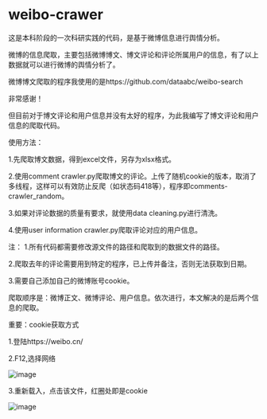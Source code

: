 # weibo-crawer
这是本科阶段的一次科研实践的代码，是基于微博信息进行舆情分析。

微博的信息爬取，主要包括微博博文、博文评论和评论所属用户的信息，有了以上数据就可以进行微博的舆情分析了。

微博博文爬取的程序我使用的是https://github.com/dataabc/weibo-search

非常感谢！

但目前对于博文评论和用户信息并没有太好的程序，为此我编写了博文评论和用户信息的爬取代码。

使用方法：

1.先爬取博文数据，得到excel文件，另存为xlsx格式。

2.使用comment crawler.py爬取博文的评论。上传了随机cookie的版本，取消了多线程，这样可以有效防止反爬（如状态码418等），程序即comments-crawler_random。

3.如果对评论数据的质量有要求，就使用data cleaning.py进行清洗。

4.使用user information crawler.py爬取评论对应的用户信息。

注：
1.所有代码都需要修改源文件的路径和爬取到的数据文件的路径。

2.爬取去年的评论需要用到特定的程序，已上传并备注，否则无法获取到日期。
    
3.需要自己添加自己的微博账号cookie。


爬取顺序是：微博正文、微博评论、用户信息。依次进行，本文解决的是后两个信息的爬取。

重要：cookie获取方式

1.登陆https://weibo.cn/

2.F12,选择网络

![image](https://user-images.githubusercontent.com/58450966/158399613-ecb09301-8937-460c-ad83-34bbc2c6f198.png)

3.重新载入，点击该文件，红圈处即是cookie

![image](https://user-images.githubusercontent.com/58450966/158399869-210f8cc3-cfd4-4394-80d9-e5cab56f9688.png)

